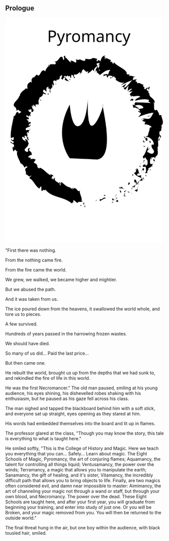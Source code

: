 ## Prologue

![Pyromancy](https://raw.githubusercontent.com/shakna-israel/NecromancersApprentice/master/docs/img/Symbol_Pyromancy.svg)

"First there was nothing.

From the nothing came fire.

From the fire came the world.

We grew, we walked, we became higher and mightier.

But we abused the path.

And it was taken from us.

The ice poured down from the heavens, it swallowed the world whole, and tore us to pieces.

A few survived.

Hundreds of years passed in the harrowing frozen wastes.

We should have died.

So many of us did… Paid the last price…

But then came one.

He rebuilt the world, brought us up from the depths that we had sunk to, and rekindled the fire of life in this world.

He was the first Necromancer." The old man paused, smiling at his young audience, his eyes shining, his dishevelled robes shaking with his enthusiasm, but he paused as his gaze fell across his class.

The man sighed and tapped the blackboard behind him with a soft stick, and everyone sat up straight, eyes opening as they stared at him.

His words had embedded themselves into the board and lit up in flames.

The professor glared at the class, "Though you may know the story, this tale is everything to what is taught here."

He smiled softly, "This is the College of History and Magic. Here we teach you everything that you can... Safely... Learn about magic. The Eight Schools of Magic,
Pyromancy, the art of conjuring flames; Aquamancy, the talent for controlling all things liquid; Ventusamancy, the power over the winds; Terramancy, a magic that allows you to manipulate the earth; Sanamancy, the gift of healing, and it's sister, Vitamancy, the incredibly difficult path that allows you to bring objects to life. Finally, are two magics often considered evil, and damn near impossible to master: Aimimancy, the art of channeling your magic not through a wand or staff, but through your own blood, and Necromancy. The power over the dead. These Eight Schools are taught here, and after your first year, you will graduate from beginning your training, and enter into study of just one. Or you will be Broken, and your magic removed from you. You will then be returned to the outside world."

The final threat hung in the air, but one boy within the audience, with black tousled hair, smiled.
